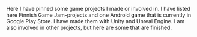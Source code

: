 Here I have pinned some game projects I made or involved in.
I have listed here Finnish Game Jam-projects and one Android game that is currently in Google Play Store.
I have made them with Unity and Unreal Engine. I am also involved in other projects, but here are some that are finished.
